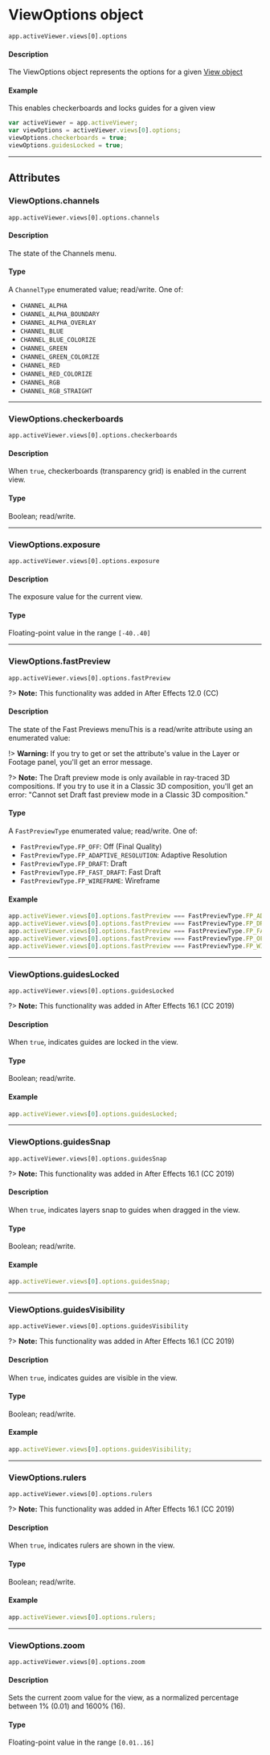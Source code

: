 # ViewOptions object

`app.activeViewer.views[0].options`

#### Description

The ViewOptions object represents the options for a given [View object](view.md#view)

#### Example

This enables checkerboards and locks guides for a given view

```javascript
var activeViewer = app.activeViewer;
var viewOptions = activeViewer.views[0].options;
viewOptions.checkerboards = true;
viewOptions.guidesLocked = true;
```

---

## Attributes

### ViewOptions.channels

`app.activeViewer.views[0].options.channels`

#### Description

The state of the Channels menu.

#### Type

A `ChannelType` enumerated value; read/write. One of:

- `CHANNEL_ALPHA`
- `CHANNEL_ALPHA_BOUNDARY`
- `CHANNEL_ALPHA_OVERLAY`
- `CHANNEL_BLUE`
- `CHANNEL_BLUE_COLORIZE`
- `CHANNEL_GREEN`
- `CHANNEL_GREEN_COLORIZE`
- `CHANNEL_RED`
- `CHANNEL_RED_COLORIZE`
- `CHANNEL_RGB`
- `CHANNEL_RGB_STRAIGHT`

---

### ViewOptions.checkerboards

`app.activeViewer.views[0].options.checkerboards`

#### Description

When `true`, checkerboards (transparency grid) is enabled in the current view.

#### Type

Boolean; read/write.

---

### ViewOptions.exposure

`app.activeViewer.views[0].options.exposure`

#### Description

The exposure value for the current view.

#### Type

Floating-point value in the range `[-40..40]`

---

### ViewOptions.fastPreview

`app.activeViewer.views[0].options.fastPreview`

?> **Note:** This functionality was added in After Effects 12.0 (CC)

#### Description

The state of the Fast Previews menuThis is a read/write attribute using an enumerated value:

!> **Warning:** If you try to get or set the attribute's value in the Layer or Footage panel, you'll get an error message.

?> **Note:** The Draft preview mode is only available in ray-traced 3D compositions. If you try to use it in a Classic 3D composition, you'll get an error: "Cannot set Draft fast preview mode in a Classic 3D composition."

#### Type

A `FastPreviewType` enumerated value; read/write. One of:

- `FastPreviewType.FP_OFF`: Off (Final Quality)
- `FastPreviewType.FP_ADAPTIVE_RESOLUTION`: Adaptive Resolution
- `FastPreviewType.FP_DRAFT`: Draft
- `FastPreviewType.FP_FAST_DRAFT`: Fast Draft
- `FastPreviewType.FP_WIREFRAME`: Wireframe

#### Example

```javascript
app.activeViewer.views[0].options.fastPreview === FastPreviewType.FP_ADAPTIVE_RESOLUTION;
app.activeViewer.views[0].options.fastPreview === FastPreviewType.FP_DRAFT;
app.activeViewer.views[0].options.fastPreview === FastPreviewType.FP_FAST_DRAFT;
app.activeViewer.views[0].options.fastPreview === FastPreviewType.FP_OFF;
app.activeViewer.views[0].options.fastPreview === FastPreviewType.FP_WIREFRAME;
```

---

### ViewOptions.guidesLocked

`app.activeViewer.views[0].options.guidesLocked`

?> **Note:** This functionality was added in After Effects 16.1 (CC 2019)

#### Description

When `true`, indicates guides are locked in the view.

#### Type

Boolean; read/write.

#### Example

```javascript
app.activeViewer.views[0].options.guidesLocked;
```

---

### ViewOptions.guidesSnap

`app.activeViewer.views[0].options.guidesSnap`

?> **Note:** This functionality was added in After Effects 16.1 (CC 2019)

#### Description

When `true`, indicates layers snap to guides when dragged in the view.

#### Type

Boolean; read/write.

#### Example

```javascript
app.activeViewer.views[0].options.guidesSnap;
```

---

### ViewOptions.guidesVisibility

`app.activeViewer.views[0].options.guidesVisibility`

?> **Note:** This functionality was added in After Effects 16.1 (CC 2019)

#### Description

When `true`, indicates guides are visible in the view.

#### Type

Boolean; read/write.

#### Example

```javascript
app.activeViewer.views[0].options.guidesVisibility;
```

---

### ViewOptions.rulers

`app.activeViewer.views[0].options.rulers`

?> **Note:** This functionality was added in After Effects 16.1 (CC 2019)

#### Description

When `true`, indicates rulers are shown in the view.

#### Type

Boolean; read/write.

#### Example

```javascript
app.activeViewer.views[0].options.rulers;
```

---

### ViewOptions.zoom

`app.activeViewer.views[0].options.zoom`

#### Description

Sets the current zoom value for the view, as a normalized percentage between 1% (0.01) and 1600% (16).

#### Type

Floating-point value in the range `[0.01..16]`
